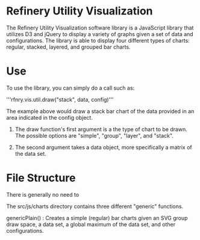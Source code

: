 Refinery Utility Visualization
==============================
The Refinery Utility Visualization software library is a JavaScript library that utilizes D3 and jQuery to display a variety of graphs given a set of data and configurations. The library is able to display four different types of charts: regular, stacked, layered, and grouped bar charts.


Use
===
To use the library, you can simply do a call such as:

'''rfnry.vis.util.draw("stack", data, config)'''

The example above would draw a stack bar chart of the data provided in an area indicated in the config object.

1. The draw function's first argument is a the type of chart to be drawn. The possible options are "simple", "group", "layer", and "stack".

2. The second argument takes a data object, more specifically a matrix of the data set. 



File Structure
=================
There is generally no need to 

The src/js/charts directory contains three different "generic" functions.

genericPlain() : Creates a simple (regular) bar charts given an SVG group draw space, a data set, a global maximum of the data set, and other configurations. 
